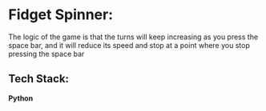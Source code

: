 # Fidget Spinner:
The logic of the game is that the turns will keep increasing as you press the space bar, and it will reduce its speed and stop at a point where you stop pressing the space bar

## Tech Stack:
**Python**

